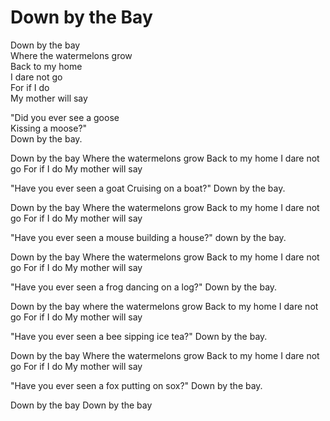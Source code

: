 # Down by the Bay
Down by the bay  
Where the watermelons grow  
Back to my home  
I dare not go  
For if I do  
My mother will say  

"Did you ever see a goose  
Kissing a moose?"  
Down by the bay.  

Down by the bay 
Where the watermelons grow
Back to my home
I dare not go
For if I do
My mother will say

"Have you ever seen a goat 
Cruising on a boat?"
Down by the bay.

Down by the bay
Where the watermelons grow
Back to my home
I dare not go
For if I do
My mother will say

"Have you ever seen a mouse
building a house?"
down by the bay.

Down by the bay
Where the watermelons grow 
Back to my home
I dare not go
For if I do
My mother will say

"Have you ever seen a frog 
dancing on a log?"
Down by the bay.

Down by the bay 
where the watermelons grow
Back to my home 
I dare not go 
For if I do
My mother will say

"Have you ever seen a bee 
sipping ice tea?"
Down by the bay.

Down by the bay
Where the watermelons grow 
Back to my home 
I dare not go 
For if I do
My mother will say

"Have you ever seen a fox 
putting on sox?"
Down by the bay.

Down by the bay 
Down by the bay

